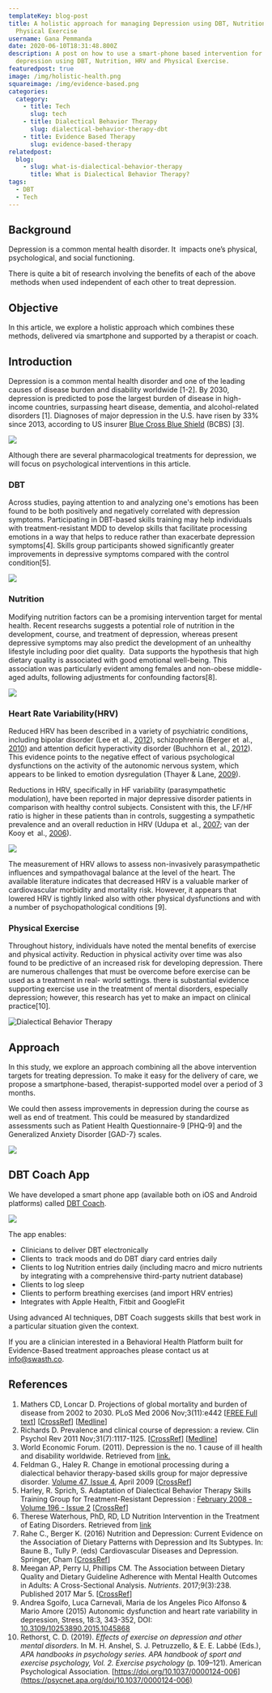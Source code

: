 ```yaml
---
templateKey: blog-post
title: A holistic approach for managing Depression using DBT, Nutrition, HRV and
  Physical Exercise
username: Gana Pemmanda
date: 2020-06-10T18:31:48.800Z
description: A post on how to use a smart-phone based intervention for
  depression using DBT, Nutrition, HRV and Physical Exercise.
featuredpost: true
image: /img/holistic-health.png
squareimage: /img/evidence-based.png
categories:
  category:
    - title: Tech
      slug: tech
    - title: Dialectical Behavior Therapy
      slug: dialectical-behavior-therapy-dbt
    - title: Evidence Based Therapy
      slug: evidence-based-therapy
relatedpost:
  blog:
    - slug: what-is-dialectical-behavior-therapy
      title: What is Dialectical Behavior Therapy?
tags:
  - DBT
  - Tech
---
```

## Background

Depression is a common mental health disorder. It  impacts one’s physical, psychological, and social functioning. 

There is quite a bit of research involving the benefits of each of the above  methods when used independent of each other to treat depression. 

## **Objective**

In this article, we explore a holistic approach which combines these methods, delivered via smartphone and supported by a therapist or coach.

## Introduction

Depression is a common mental health disorder and one of the leading causes of disease burden and disability worldwide \[1-2]. By 2030, depression is predicted to pose the largest burden of disease in high-income countries, surpassing heart disease, dementia, and alcohol-related disorders \[1]. Diagnoses of major depression in the U.S. have risen by 33% since 2013, according to US insurer [Blue Cross Blue Shield](https://www.theatlas.com/charts/rk9gJdQRf) (BCBS) \[3].

![](/img/depression.jpg)



Although there are several pharmacological treatments for depression, we will focus on psychological interventions in this article.

### DBT

Across studies, paying attention to and analyzing one's emotions has been found to be both positively and negatively correlated with depression symptoms. Participating in DBT-based skills training may help individuals with treatment-resistant MDD to develop skills that facilitate processing emotions in a way that helps to reduce rather than exacerbate depression symptoms\[4]. Skills group participants showed significantly greater improvements in depressive symptoms compared with the control condition\[5].

![](/img/dbt.png)



### **Nutrition**

Modifying nutrition factors can be a promising intervention target for mental health. Recent researchs suggests a potential role of nutrition in the development, course, and treatment of depression, whereas present depressive symptoms may also predict the development of an unhealthy lifestyle including poor diet quality.  Data supports the hypothesis that high dietary quality is associated with good emotional well-being. This association was particularly evident among females and non-obese middle-aged adults, following adjustments for confounding factors\[8]. 



![](/img/nutrition.jpg)

### **Heart Rate Variability(HRV)**

Reduced HRV has been described in a variety of psychiatric conditions, including bipolar disorder (Lee et al., [2012](https://www.tandfonline.com/doi/full/10.3109/10253890.2015.1045868?casa_token=2aZWykOv378AAAAA%3A5rFEFox6XFKuFUmhb7LK7Q1VB7ZDTsHab0vd7cLntqkZ1br1SxFrLoccvw-2DkxSm9D8_djE8cH_#)), schizophrenia (Berger et al., [2010](https://www.tandfonline.com/doi/full/10.3109/10253890.2015.1045868?casa_token=2aZWykOv378AAAAA%3A5rFEFox6XFKuFUmhb7LK7Q1VB7ZDTsHab0vd7cLntqkZ1br1SxFrLoccvw-2DkxSm9D8_djE8cH_#)) and attention deficit hyperactivity disorder (Buchhorn et al., [2012](https://www.tandfonline.com/doi/full/10.3109/10253890.2015.1045868?casa_token=2aZWykOv378AAAAA%3A5rFEFox6XFKuFUmhb7LK7Q1VB7ZDTsHab0vd7cLntqkZ1br1SxFrLoccvw-2DkxSm9D8_djE8cH_#)). This evidence points to the negative effect of various psychological dysfunctions on the activity of the autonomic nervous system, which appears to be linked to emotion dysregulation (Thayer & Lane, [2009](https://www.tandfonline.com/doi/full/10.3109/10253890.2015.1045868?casa_token=2aZWykOv378AAAAA%3A5rFEFox6XFKuFUmhb7LK7Q1VB7ZDTsHab0vd7cLntqkZ1br1SxFrLoccvw-2DkxSm9D8_djE8cH_#)).

Reductions in HRV, specifically in HF variability (parasympathetic modulation), have been reported in major depressive disorder patients in comparison with healthy control subjects. Consistent with this, the LF/HF ratio is higher in these patients than in controls, suggesting a sympathetic prevalence and an overall reduction in HRV (Udupa et al., [2007](https://www.tandfonline.com/doi/full/10.3109/10253890.2015.1045868?casa_token=2aZWykOv378AAAAA%3A5rFEFox6XFKuFUmhb7LK7Q1VB7ZDTsHab0vd7cLntqkZ1br1SxFrLoccvw-2DkxSm9D8_djE8cH_#); van der Kooy et al., [2006](https://www.tandfonline.com/doi/full/10.3109/10253890.2015.1045868?casa_token=2aZWykOv378AAAAA%3A5rFEFox6XFKuFUmhb7LK7Q1VB7ZDTsHab0vd7cLntqkZ1br1SxFrLoccvw-2DkxSm9D8_djE8cH_#)).

![](/img/hrv.png)



The measurement of HRV allows to assess non-invasively parasympathetic influences and sympathovagal balance at the level of the heart. The available literature indicates that decreased HRV is a valuable marker of cardiovascular morbidity and mortality risk. However, it appears that lowered HRV is tightly linked also with other physical dysfunctions and with a number of psychopathological conditions \[9].

### **Physical Exercise**

Throughout history, individuals have noted the mental benefits of exercise and physical activity. Reduction in physical activity over time was also found to be predictive of an increased risk for developing depression. There are numerous challenges that must be overcome before exercise can be used as a treatment in real- world settings. there is substantial evidence supporting exercise use in the treatment of mental disorders, especially depression; however, this research has yet to make an impact on clinical practice\[10].

![Dialectical Behavior Therapy](/img/exercise.jpg "dialectical-behavior-therapy-dbt")



## Approach

In this study, we explore an approach combining all the above intervention targets for treating depression. To make it easy for the delivery of care, we propose a smartphone-based, therapist-supported model over a period of 3 months. 

We could then assess improvements in depression during the course as well as end of treatment. This could be measured by standardized assessments such as Patient Health Questionnaire-9 \[PHQ-9] and the Generalized Anxiety Disorder [GAD-7} scales.

![](/img/assessments.png)



## DBT Coach App

We have developed a smart phone app (available both on iOS and Android platforms) called [DBT Coach](https://www.swasth.co/dbt-coach/). 

![](/img/dbt-coach-app.png)



The app enables:

* Clinicians to deliver DBT electronically
* Clients to  track moods and do DBT diary card entries daily
* Clients to log Nutrition entries daily (including macro and micro nutrients by integrating with a comprehensive third-party nutrient database)
* Clients to log sleep
* Clients to perform breathing exercises (and import HRV entries)
* Integrates with Apple Health, Fitbit and GoogleFit 

Using advanced AI techniques, DBT Coach suggests skills that best work in a particular situation given the context.

If you are a clinician interested in a Behavioral Health Platform built for Evidence-Based treatment approaches please contact us at info@swasth.co.

## References

1. Mathers CD, Loncar D. Projections of global mortality and burden of disease from 2002 to 2030. PLoS Med 2006 Nov;3(11):e442 [[FREE Full text](http://dx.plos.org/10.1371/journal.pmed.0030442)] [[CrossRef](https://dx.doi.org/10.1371/journal.pmed.0030442)] [[Medline](https://www.ncbi.nlm.nih.gov/entrez/query.fcgi?cmd=Retrieve&db=PubMed&list_uids=17132052&dopt=Abstract)]
2. Richards D. Prevalence and clinical course of depression: a review. Clin Psychol Rev 2011 Nov;31(7):1117-1125. [[CrossRef](https://dx.doi.org/10.1016/j.cpr.2011.07.004)] [[Medline](https://www.ncbi.nlm.nih.gov/entrez/query.fcgi?cmd=Retrieve&db=PubMed&list_uids=21820991&dopt=Abstract)]
3. World Economic Forum. (2011). Depression is the no. 1 cause of ill health and disability worldwide. Retrieved from [link.](https://www.weforum.org/agenda/2018/05/depression-prevents-many-of-us-from-leading-healthy-and-productive-lives-being-the-no-1-cause-of-ill-health-and-disability-worldwide/)
4. Feldman G., Haley R. Change in emotional processing during a dialectical behavior therapy-based skills group for major depressive disorder. [Volume 47, Issue 4](https://www.sciencedirect.com/science/journal/00057967/47/4 "Go to table of contents for this volume/issue"), April 2009 [[CrossRef](https://doi.org/10.1016/j.brat.2009.01.005)]
5. Harley, R. Sprich, S. Adaptation of Dialectical Behavior Therapy Skills Training Group for Treatment-Resistant Depression : [February 2008 - Volume 196 - Issue 2](https://journals.lww.com/jonmd/toc/2008/02000) [[CrossRef](https://pubmed.ncbi.nlm.nih.gov/18277222/)]
6. Therese Waterhous, PhD, RD, LD Nutrition Intervention in the Treatment of Eating Disorders. Retrieved from [link](https://www.willamettenutritionsource.com/img/nutrition_intervention.pdf)
7. Rahe C., Berger K. (2016) Nutrition and Depression: Current Evidence on the Association of Dietary Patterns with Depression and Its Subtypes. In: Baune B., Tully P. (eds) Cardiovascular Diseases and Depression. Springer, Cham [[CrossRef](https://doi.org/10.1007/978-3-319-32480-7_17)]
8. Meegan AP, Perry IJ, Phillips CM. The Association between Dietary Quality and Dietary Guideline Adherence with Mental Health Outcomes in Adults: A Cross-Sectional Analysis. *Nutrients*. 2017;9(3):238. Published 2017 Mar 5. [[CrossRef](https://www.ncbi.nlm.nih.gov/pmc/articles/PMC5372901/)]
9. Andrea Sgoifo, Luca Carnevali, Maria de los Angeles Pico Alfonso & Mario Amore (2015) Autonomic dysfunction and heart rate variability in depression, Stress, 18:3, 343-352, DOI: [<ins>10.3109/10253890.2015.1045868</ins>](https://doi.org/10.3109/10253890.2015.1045868)
10. Rethorst, C. D. (2019). *Effects of exercise on depression and other mental disorders.* In M. H. Anshel, S. J. Petruzzello, & E. E. Labbé (Eds.), *APA handbooks in psychology series. APA handbook of sport and exercise psychology, Vol. 2. Exercise psychology* (p. 109–121). American Psychological Association. [https://doi.org/10.1037/0000124-006](https://psycnet.apa.org/doi/10.1037/0000124-006)